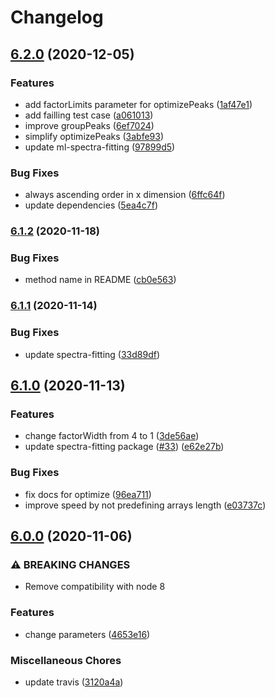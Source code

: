 # Changelog

## [6.2.0](https://www.github.com/mljs/global-spectral-deconvolution/compare/v6.1.2...v6.2.0) (2020-12-05)


### Features

* add factorLimits parameter for optimizePeaks ([1af47e1](https://www.github.com/mljs/global-spectral-deconvolution/commit/1af47e1a32cfef957cc43078ae389ecc4f2d691b))
* add failling test case ([a061013](https://www.github.com/mljs/global-spectral-deconvolution/commit/a06101315d97e70bc19119dad3692eff64848568))
* improve groupPeaks ([6ef7024](https://www.github.com/mljs/global-spectral-deconvolution/commit/6ef7024a1e34ce63c71fa0679946df74271d3c88))
* simplify optimizePeaks ([3abfe93](https://www.github.com/mljs/global-spectral-deconvolution/commit/3abfe93a4cc938d799acc495fea959d15db272a3))
* update ml-spectra-fitting ([97899d5](https://www.github.com/mljs/global-spectral-deconvolution/commit/97899d5f3453d6f0b0a4afa0c8102b07c5d69a32))


### Bug Fixes

* always ascending order in x dimension ([6ffc64f](https://www.github.com/mljs/global-spectral-deconvolution/commit/6ffc64f288220f4d004b7627c2fb44caa9b21bbf))
* update dependencies ([5ea4c7f](https://www.github.com/mljs/global-spectral-deconvolution/commit/5ea4c7fbb042c2145e760b97aab6c92788eeb117))

### [6.1.2](https://www.github.com/mljs/global-spectral-deconvolution/compare/v6.1.1...v6.1.2) (2020-11-18)


### Bug Fixes

* method name in README ([cb0e563](https://www.github.com/mljs/global-spectral-deconvolution/commit/cb0e563b5eeaee233004fdcd87882b470654bd99))

### [6.1.1](https://www.github.com/mljs/global-spectral-deconvolution/compare/v6.1.0...v6.1.1) (2020-11-14)


### Bug Fixes

* update spectra-fitting ([33d89df](https://www.github.com/mljs/global-spectral-deconvolution/commit/33d89dfba443e5b2080e51e9f265305301f8409a))

## [6.1.0](https://www.github.com/mljs/global-spectral-deconvolution/compare/v6.0.0...v6.1.0) (2020-11-13)


### Features

* change factorWidth from 4 to 1  ([3de56ae](https://www.github.com/mljs/global-spectral-deconvolution/commit/3de56ae345322446b0bafa1d020bf6fdff0ff5ee))
* update spectra-fitting package ([#33](https://www.github.com/mljs/global-spectral-deconvolution/issues/33)) ([e62e27b](https://www.github.com/mljs/global-spectral-deconvolution/commit/e62e27b0aeb527878af9240b367fee951ba7a889))


### Bug Fixes

* fix docs for optimize ([96ea711](https://www.github.com/mljs/global-spectral-deconvolution/commit/96ea71123f4989308bf060dc5108c24e55baaab5))
* improve speed by not predefining arrays length ([e03737c](https://www.github.com/mljs/global-spectral-deconvolution/commit/e03737c42ae097d1c8ddec7303613ea87cec955c))

## [6.0.0](https://www.github.com/mljs/global-spectral-deconvolution/compare/v5.0.2...v6.0.0) (2020-11-06)


### ⚠ BREAKING CHANGES

* Remove compatibility with node 8

### Features

* change parameters ([4653e16](https://www.github.com/mljs/global-spectral-deconvolution/commit/4653e164ab5181e5d65a443dec043934aae3d01e))


### Miscellaneous Chores

* update travis ([3120a4a](https://www.github.com/mljs/global-spectral-deconvolution/commit/3120a4a673d4d1826e92c3073a7803eef07b8d4b))
